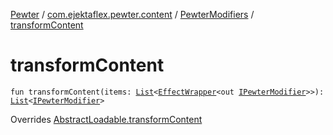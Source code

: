 [Pewter](../../index.md) / [com.ejektaflex.pewter.content](../index.md) / [PewterModifiers](index.md) / [transformContent](./transform-content.md)

# transformContent

`fun transformContent(items: `[`List`](https://kotlinlang.org/api/latest/jvm/stdlib/kotlin.collections/-list/index.html)`<`[`EffectWrapper`](../../com.ejektaflex.pewter.api.core/-effect-wrapper/index.md)`<out `[`IPewterModifier`](../../com.ejektaflex.pewter.api.core.modifiers/-i-pewter-modifier/index.md)`>>): `[`List`](https://kotlinlang.org/api/latest/jvm/stdlib/kotlin.collections/-list/index.html)`<`[`IPewterModifier`](../../com.ejektaflex.pewter.api.core.modifiers/-i-pewter-modifier/index.md)`>`

Overrides [AbstractLoadable.transformContent](../../com.ejektaflex.pewter.lib/-abstract-loadable/transform-content.md)

